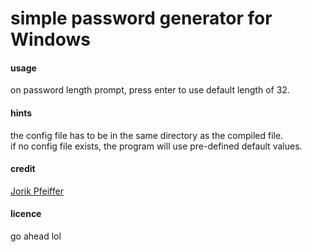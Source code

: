 # simple password generator for Windows
#### usage
on password length prompt, press enter to use default length of 32.
#### hints
the config file has to be in the same directory as the compiled file.\
if no config file exists, the program will use pre-defined default values.
#### credit
<a href="https://github.com/jojopipe" target="_blank">Jorik Pfeiffer</a>
#### licence
go ahead lol
